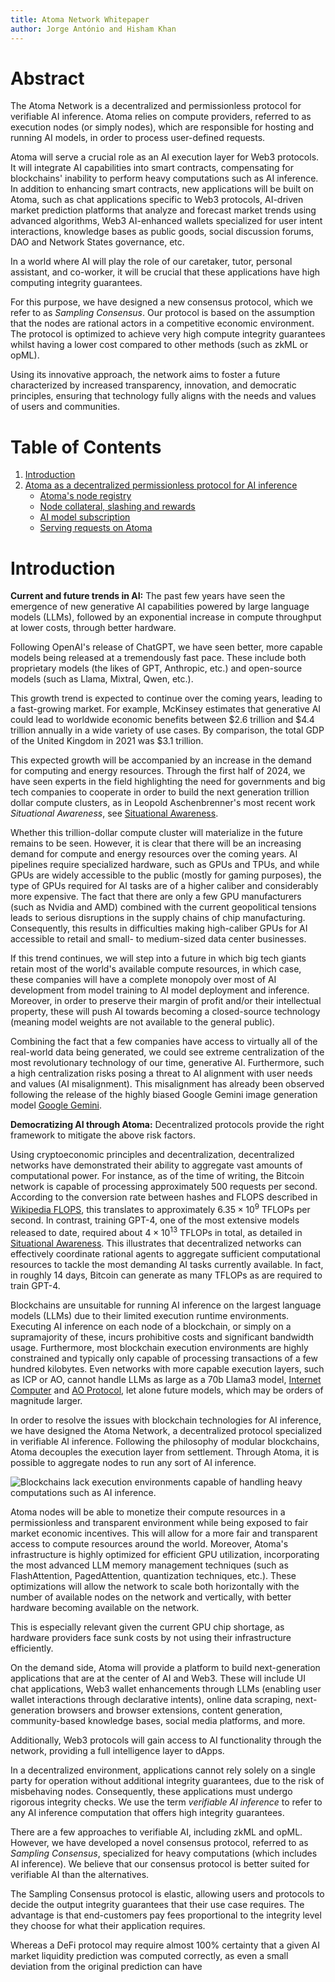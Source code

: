 ```yaml
---
title: Atoma Network Whitepaper
author: Jorge António and Hisham Khan
---
```


# Abstract

The Atoma Network is a decentralized and permissionless protocol for verifiable AI inference. Atoma relies on compute providers, referred to as execution nodes (or simply nodes), which are responsible for hosting and running AI models, in order to process user-defined requests.

Atoma will serve a crucial role as an AI execution layer for Web3 protocols. It will integrate AI capabilities into smart contracts, compensating for blockchains' inability to perform heavy computations such as AI inference. In addition to enhancing smart contracts, new applications will be built on Atoma, such as chat applications specific to Web3 protocols, AI-driven market prediction platforms that analyze and forecast market trends using advanced algorithms, Web3 AI-enhanced wallets specialized for user intent interactions, knowledge bases as public goods, social discussion forums, DAO and Network States governance, etc.

In a world where AI will play the role of our caretaker, tutor, personal assistant, and co-worker, it will be crucial that these applications have high computing integrity guarantees.

For this purpose, we have designed a new consensus protocol, which we refer to as *Sampling Consensus*. Our protocol is based on the assumption that the nodes are rational actors in a competitive economic environment. The protocol is optimized to achieve very high compute integrity guarantees whilst having a lower cost compared to other methods (such as zkML or opML).

Using its innovative approach, the network aims to foster a future characterized by increased transparency, innovation, and democratic principles, ensuring that technology fully aligns with the needs and values of users and communities.

# Table of Contents
1. [Introduction](#introduction)
2. [Atoma as a decentralized permissionless protocol for AI inference](#atoma-as-a-decentralized-permissionless-protocol-for-ai-inference)
   - [Atoma's node registry](#atomas-node-registry)
   - [Node collateral, slashing and rewards](#node-collateral-slashing-and-rewards)
   - [AI model subscription](#ai-model-subscription)
   - [Serving requests on Atoma](#serving-requests-on-atoma)

# Introduction

**Current and future trends in AI:** The past few years have seen the emergence of new generative AI capabilities powered by large language models (LLMs), followed by an exponential increase in compute throughput at lower costs, through better hardware.

Following OpenAI's release of ChatGPT, we have seen better, more capable models being released at a tremendously fast pace. These include both proprietary models (the likes of GPT, Anthropic, etc.) and open-source models (such as Llama, Mixtral, Qwen, etc.).

This growth trend is expected to continue over the coming years, leading to a fast-growing market. For example, McKinsey estimates that generative AI could lead to worldwide economic benefits between \$2.6 trillion and \$4.4 trillion annually in a wide variety of use cases. By comparison, the total GDP of the United Kingdom in 2021 was \$3.1 trillion.

This expected growth will be accompanied by an increase in the demand for computing and energy resources. Through the first half of 2024, we have seen experts in the field highlighting the need for governments and big tech companies to cooperate in order to build the next generation trillion dollar compute clusters, as in Leopold Aschenbrenner's most recent work *Situational Awareness*, see [Situational Awareness](https://example.com).

Whether this trillion-dollar compute cluster will materialize in the future remains to be seen. However, it is clear that there will be an increasing demand for compute and energy resources over the coming years. AI pipelines require specialized hardware, such as GPUs and TPUs, and while GPUs are widely accessible to the public (mostly for gaming purposes), the type of GPUs required for AI tasks are of a higher caliber and considerably more expensive. The fact that there are only a few GPU manufacturers (such as Nvidia and AMD) combined with the current geopolitical tensions leads to serious disruptions in the supply chains of chip manufacturing. Consequently, this results in difficulties making high-caliber GPUs for AI accessible to retail and small- to medium-sized data center businesses.

If this trend continues, we will step into a future in which big tech giants retain most of the world's available compute resources, in which case, these companies will have a complete monopoly over most of AI development from model training to AI model deployment and inference. Moreover, in order to preserve their margin of profit and/or their intellectual property, these will push AI towards becoming a closed-source technology (meaning model weights are not available to the general public).

Combining the fact that a few companies have access to virtually all of the real-world data being generated, we could see extreme centralization of the most revolutionary technology of our time, generative AI. Furthermore, such a high centralization risks posing a threat to AI alignment with user needs and values (AI misalignment). This misalignment has already been observed following the release of the highly biased Google Gemini image generation model [Google Gemini](https://cnbc.com).

**Democratizing AI through Atoma:** Decentralized protocols provide the right framework to mitigate the above risk factors.

Using cryptoeconomic principles and decentralization, decentralized networks have demonstrated their ability to aggregate vast amounts of computational power. For instance, as of the time of writing, the Bitcoin network is capable of processing approximately 500 requests per second. According to the conversion rate between hashes and FLOPS described in [Wikipedia FLOPS](https://en.wikipedia.org/wiki/Talk%3AFLOPS#Bitcoin_.22FLOPS.22_computation_on_bitcoinwatch), this translates to approximately $6.35 \times 10^9$ TFLOPs per second. In contrast, training GPT-4, one of the most extensive models released to date, required about $4 \times 10^{13}$ TFLOPs in total, as detailed in [Situational Awareness](https://example.com). This illustrates that decentralized networks can effectively coordinate rational agents to aggregate sufficient computational resources to tackle the most demanding AI tasks currently available. In fact, in roughly 14 days, Bitcoin can generate as many TFLOPs as are required to train GPT-4.

Blockchains are unsuitable for running AI inference on the largest language models (LLMs) due to their limited execution runtime environments. Executing AI inference on each node of a blockchain, or simply on a supramajority of these, incurs prohibitive costs and significant bandwidth usage. Furthermore, most blockchain execution environments are highly constrained and typically only capable of processing transactions of a few hundred kilobytes. Even networks with more capable execution layers, such as ICP or AO, cannot handle LLMs as large as a 70b Llama3 model, [Internet Computer](https://internetcomputer.org/whitepaper.pdf) and [AO Protocol](https://5z7leszqicjtb6bjtij34ipnwjcwk3owtp7szjirboxmwudpd2tq.arweave.net/7n6ySzBAkzD4KZoTviHtskVlbdab_yylEQuuy1BvHqc), let alone future models, which may be orders of magnitude larger.

In order to resolve the issues with blockchain technologies for AI inference, we have designed the Atoma Network, a decentralized protocol specialized in verifiable AI inference. Following the philosophy of modular blockchains, Atoma decouples the execution layer from settlement. Through Atoma, it is possible to aggregate nodes to run any sort of AI inference.

![Blockchains lack execution environments capable of handling heavy computations such as AI inference.](image6.png)

Atoma nodes will be able to monetize their compute resources in a permissionless and transparent environment while being exposed to fair market economic incentives. This will allow for a more fair and transparent access to compute resources around the world. Moreover, Atoma's infrastructure is highly optimized for efficient GPU utilization, incorporating the most advanced LLM memory management techniques (such as FlashAttention, PagedAttention, quantization techniques, etc.). These optimizations will allow the network to scale both horizontally with the number of available nodes on the network and vertically, with better hardware becoming available on the network.

This is especially relevant given the current GPU chip shortage, as hardware providers face sunk costs by not using their infrastructure efficiently.

On the demand side, Atoma will provide a platform to build next-generation applications that are at the center of AI and Web3. These will include UI chat applications, Web3 wallet enhancements through LLMs (enabling user wallet interactions through declarative intents), online data scraping, next-generation browsers and browser extensions, content generation, community-based knowledge bases, social media platforms, and more.

Additionally, Web3 protocols will gain access to AI functionality through the network, providing a full intelligence layer to dApps.

In a decentralized environment, applications cannot rely solely on a single party for operation without additional integrity guarantees, due to the risk of misbehaving nodes. Consequently, these applications must undergo rigorous integrity checks. We use the term *verifiable AI inference* to refer to any AI inference computation that offers high integrity guarantees.

There are a few approaches to verifiable AI, including zkML and opML. However, we have developed a novel consensus protocol, referred to as *Sampling Consensus*, specialized for heavy computations (which includes AI inference). We believe that our consensus protocol is better suited for verifiable AI than the alternatives.

The Sampling Consensus protocol is elastic, allowing users and protocols to decide the output integrity guarantees that their use case requires. The advantage is that end-customers pay fees proportional to the integrity level they choose for what their application requires.

Whereas a DeFi protocol may require almost 100% certainty that a given AI market liquidity prediction was computed correctly, as even a small deviation from the original prediction can have
